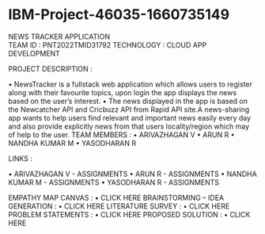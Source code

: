 # IBM-Project-46035-1660735149
NEWS TRACKER APPLICATION             
 TEAM ID : PNT2022TMID31792
 TECHNOLOGY : CLOUD APP DEVELOPMENT


PROJECT DESCRIPTION :

•	NewsTracker is a fullstack web application which allows users to register along with their favourite topics, upon login the app displays the news based on the user’s interest. 
•	The news displayed in the app is based on the Newcatcher API and Cricbuzz API from Rapid API site.A news-sharing app wants to help users find relevant and important news easily every day and also provide explicitly news from that users locality/region which may of help to the user.
TEAM MEMBERS :
•	ARIVAZHAGAN V
•	ARUN R
•	NANDHA KUMAR M 
•	YASODHARAN R

LINKS :

•	ARIVAZHAGAN V - ASSIGNMENTS
•	ARUN R - ASSIGNMENTS
•	NANDHA KUMAR M - ASSIGNMENTS
•	YASODHARAN R - ASSIGNMENTS

EMPATHY MAP CANVAS :
•	CLICK HERE
BRAINSTORMING – IDEA GENERATION :
•	CLICK HERE
LITERATURE SURVEY :
•	CLICK HERE
PROBLEM STATEMENTS :
•	CLICK HERE
PROPOSED SOLUTION :
•	CLICK HERE

